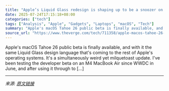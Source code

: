 ```yaml
---
title: "Apple’s Liquid Glass redesign is shaping up to be a snoozer on Macs"
date: 2025-07-24T17:15:18+08:00
categories: ["tech"]
tags: ["Analysis", "Apple", "Gadgets", "Laptops", "macOS", "Tech"]
summary: "Apple's macOS Tahoe 26 public beta is finally available, and with it the same Liquid Glass design language that's coming to the rest of Apple's operating systems. It's a simultaneously weird yet milqu"
source_url: "https://www.theverge.com/tech/711358/apple-macos-tahoe-26-public-beta-impressions-macbook-liquid-glass"
---
```


Apple's macOS Tahoe 26 public beta is finally available, and with it the same Liquid Glass design language that's coming to the rest of Apple's operating systems. It's a simultaneously weird yet milquetoast update. I've been testing the developer beta on an M4 MacBook Air since WWDC in June, and after using it through to [&#8230;]

---

*来源: [原文链接](https://www.theverge.com/tech/711358/apple-macos-tahoe-26-public-beta-impressions-macbook-liquid-glass)*
